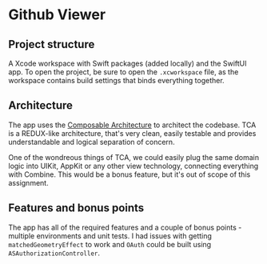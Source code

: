 # Github Viewer

## Project structure

A Xcode workspace with Swift packages (added locally) and the SwiftUI app. To open the project, be sure to open the `.xcworkspace` file,
as the workspace contains build settings that binds everything together.

## Architecture

The app uses the [Composable Architecture](https://github.com/pointfreeco/swift-composable-architecture) to architect the codebase. TCA is a 
REDUX-like architecture, that's very clean, easily testable and provides understandable and logical separation of concern.

One of the wondreous things of TCA, we could easily plug the same domain logic into UIKit, AppKit or any other view technology, connecting
everything with Combine. This would be a bonus feature, but it's out of scope of this assignment.

## Features and bonus points

The app has all of the required features and a couple of bonus points - multiple environments and unit tests. I had issues with getting 
`matchedGeometryEffect` to work and `OAuth` could be built using `ASAuthorizationController`. 
